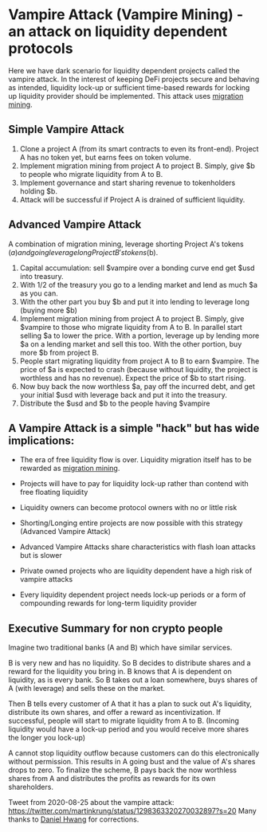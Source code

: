 # Vampire Attack (Vampire Mining) - an attack on liquidity dependent protocols

Here we have dark scenario for liquidity dependent projects called the vampire attack. In the interest of keeping DeFi projects secure and behaving as intended, liquidity lock-up or sufficient time-based rewards for locking up liquidity provider should be implemented. This attack uses [migration mining](https://www.cryptonative.ch/migration-mining-mm-a-new-form-of-incentive-for-crypto-projects-to-get-liquidity-into-a-liquidity-dependent-protocol/ "migration mining").

## Simple Vampire Attack

1. Clone a project A (from its smart contracts to even its front-end). Project A has no token yet, but earns fees on token volume.
2. Implement migration mining from project A to project B. Simply, give $b to people who migrate liquidity from A to B.
3. Implement governance and start sharing revenue to tokenholders holding $b.
4. Attack will be successful if Project A is drained of sufficient liquidity.

## Advanced Vampire Attack

A combination of migration mining, leverage shorting Project A's tokens ($a) and going leverage long Project B's tokens ($b).

1. Capital accumulation: sell $vampire over a bonding curve end get $usd into treasury.
2. With 1/2 of the treasury you go to a lending market and lend as much $a as you can.
3. With the other part you buy $b and put it into lending to leverage long (buying more $b)
4. Implement migration mining from project A to project B. Simply, give $vampire to those who migrate liquidity from A to B. In parallel start selling $a to lower the price. With a portion, leverage up by lending more $a on a lending market and sell this too. With the other portion, buy more $b from project B.
5. People start migrating liquidity from project A to B to earn $vampire. The price of $a is expected to crash (because without liquidity, the project is worthless and has no revenue). Expect the price of $b to start rising.
6. Now buy back the now worthless $a, pay off the incurred debt, and get your initial $usd with leverage back and put it into the treasury.
7. Distribute the $usd and $b to the people having $vampire

## A Vampire Attack is a simple "hack" but has wide implications:

- The era of free liquidity flow is over. Liquidity migration itself has to be rewarded as  [migration mining](https://www.cryptonative.ch/migration-mining-mm-a-new-form-of-incentive-for-crypto-projects-to-get-liquidity-into-a-liquidity-dependent-protocol/ "migration mining").

- Projects will have to pay for liquidity lock-up rather than contend with free floating liquidity
- Liquidity owners can become protocol owners with no or little risk
- Shorting/Longing entire projects are now possible with this strategy (Advanced Vampire Attack)
- Advanced Vampire Attacks share characteristics with flash loan attacks but is slower
- Private owned projects who are liquidity dependent have a high risk of vampire attacks
- Every liquidity dependent project needs lock-up periods or a form of compounding rewards for long-term liquidity provider



## Executive Summary for non crypto people

Imagine two traditional banks (A and B) which have similar services. 

B is very new and has no liquidity. So B decides to distribute shares and a reward for the liquidity you bring in. B knows that A is dependent on liquidity, as is every bank. So B takes out a loan somewhere, buys shares of A (with leverage) and sells these on the market. 

Then B tells every customer of A that it has a plan to suck out A's liquidity, distribute its own shares, and offer a reward as incentivization. If successful, people will start to migrate liquidity from A to B. (Incoming liquidity would have a lock-up period and you would receive more shares the longer you lock-up)  

A cannot stop liquidity outflow because customers can do this electronically without permission. This results in A going bust and the value of A's shares drops to zero. To finalize the scheme, B pays back the now worthless shares from A and distributes the profits as rewards for its own shareholders.



Tweet from 2020-08-25 about the vampire attack: https://twitter.com/martinkrung/status/1298363320270032897?s=20
Many thanks to [Daniel Hwang](https://twitter.com/danhwang88 "Daniel Hwang") for corrections.

